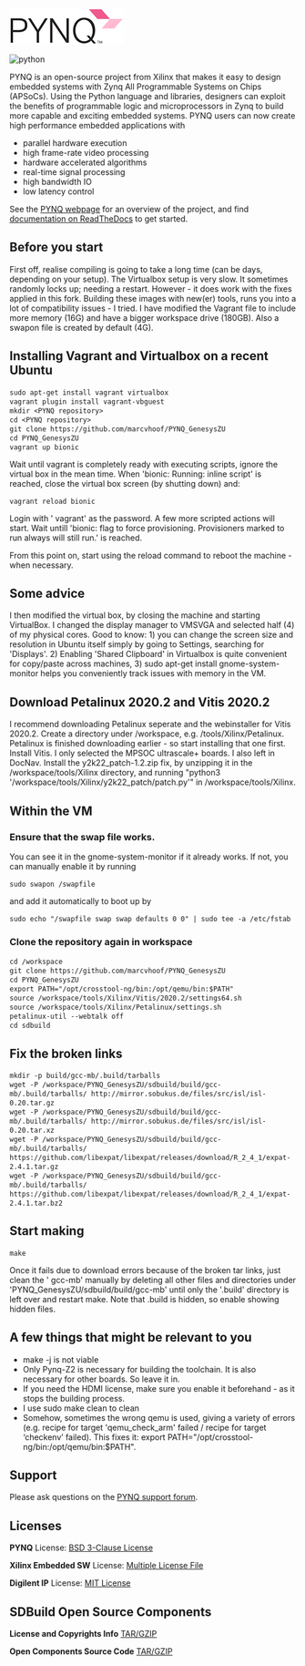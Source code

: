 ![pynq_logo](https://github.com/Xilinx/PYNQ/raw/master/logo.png)

![python](https://github.com/Xilinx/PYNQ/workflows/Python/badge.svg)

PYNQ is an open-source project from Xilinx that makes it easy to design embedded systems with Zynq All Programmable Systems on Chips (APSoCs). Using the Python language and libraries, designers can exploit the benefits of programmable logic and microprocessors in Zynq to build more capable and exciting embedded systems.
PYNQ users can now create high performance embedded applications with
-	parallel hardware execution
-	high frame-rate video processing
-	hardware accelerated algorithms
-	real-time signal processing
-	high bandwidth IO
-	low latency control

See the <a href="http://www.pynq.io/" target="_blank">PYNQ webpage</a> for an overview of the project, and find <a href="http://pynq.readthedocs.io" target="_blank">documentation on ReadTheDocs</a> to get started. 

## Before  you start
First off, realise compiling is going to take a long time (can be days, depending on your setup). The Virtualbox setup is very slow. It sometimes randomly locks up; needing a restart. However - it does work with the fixes applied in this fork. Building these images with new(er) tools, runs you into a lot of compatibility issues - I tried. I have modified the Vagrant file to include more memory (16G) and have a bigger workspace drive (180GB). Also a swapon file is created by default (4G). 

## Installing Vagrant and Virtualbox on a recent Ubuntu
```
sudo apt-get install vagrant virtualbox
vagrant plugin install vagrant-vbguest
mkdir <PYNQ repository>
cd <PYNQ repository>
git clone https://github.com/marcvhoof/PYNQ_GenesysZU
cd PYNQ_GenesysZU
vagrant up bionic
```
Wait until vagrant is completely ready with executing scripts, ignore the virtual box in the mean time. When 'bionic: Running: inline script' is reached, close the virtual box screen (by shutting down) and: 
```
vagrant reload bionic
```
Login with ' vagrant'  as the password. A few more scripted actions will start. Wait untill 'bionic: flag to force provisioning. Provisioners marked to run always will still run.' is reached. 

From this point on, start using the reload command to reboot the machine - when necessary.

## Some advice
I then modified the virtual box, by closing the machine and starting VirtualBox. I changed the display manager to VMSVGA and selected half (4) of my physical cores. Good to know: 1) you can change the screen size and resolution in Ubuntu itself simply by going to Settings, searching for 'Displays'. 2) Enabling 'Shared Clipboard' in Virtualbox is quite convenient for copy/paste across machines, 3) sudo apt-get install gnome-system-monitor helps you conveniently track issues with memory in the VM. 

## Download Petalinux 2020.2 and Vitis 2020.2
I recommend downloading Petalinux seperate and the webinstaller for Vitis 2020.2. Create a directory under /workspace, e.g. /tools/Xilinx/Petalinux. Petalinux is finished downloading earlier - so start installing that one first. Install Vitis. I only selected the MPSOC ultrascale+ boards. I also left in DocNav. Install the y2k22_patch-1.2.zip fix, by unzipping it in the /workspace/tools/Xilinx directory, and running "python3 '/workspace/tools/Xilinx/y2k22_patch/patch.py'" in /workspace/tools/Xilinx.

## Within the VM
### Ensure that the swap file works. 
You can see it in the gnome-system-monitor if it already works. If not, you can manually enable it by running
```
sudo swapon /swapfile 
```
and add it automatically to boot up by 
```
sudo echo "/swapfile swap swap defaults 0 0" | sudo tee -a /etc/fstab
```

### Clone the repository again in workspace
```
cd /workspace
git clone https://github.com/marcvhoof/PYNQ_GenesysZU
cd PYNQ_GenesysZU
export PATH="/opt/crosstool-ng/bin:/opt/qemu/bin:$PATH"
source /workspace/tools/Xilinx/Vitis/2020.2/settings64.sh
source /workspace/tools/Xilinx/Petalinux/settings.sh
petalinux-util --webtalk off
cd sdbuild
```
## Fix the broken links
```
mkdir -p build/gcc-mb/.build/tarballs
wget -P /workspace/PYNQ_GenesysZU/sdbuild/build/gcc-mb/.build/tarballs/ http://mirror.sobukus.de/files/src/isl/isl-0.20.tar.gz
wget -P /workspace/PYNQ_GenesysZU/sdbuild/build/gcc-mb/.build/tarballs/ http://mirror.sobukus.de/files/src/isl/isl-0.20.tar.xz
wget -P /workspace/PYNQ_GenesysZU/sdbuild/build/gcc-mb/.build/tarballs/ https://github.com/libexpat/libexpat/releases/download/R_2_4_1/expat-2.4.1.tar.gz
wget -P /workspace/PYNQ_GenesysZU/sdbuild/build/gcc-mb/.build/tarballs/ https://github.com/libexpat/libexpat/releases/download/R_2_4_1/expat-2.4.1.tar.bz2
```

## Start making
```
make
```
Once it fails due to download errors because of the broken tar links, just clean the ' gcc-mb' manually by deleting all other files and directories under 'PYNQ_GenesysZU/sdbuild/build/gcc-mb' until only the '.build' directory is left over and restart make. Note that .build is hidden, so enable showing hidden files.  

## A few things that might be relevant to you
- make -j is not viable
- Only Pynq-Z2 is necessary for building the toolchain. It is also necessary for other boards. So leave it in. 
- If you need the HDMI license, make sure you enable it beforehand - as it stops the building process.
- I use sudo make clean to clean
- Somehow, sometimes the wrong qemu is used, giving a variety of errors (e.g. recipe for target 'qemu_check_arm' failed / recipe for target ‘checkenv’ failed). This fixes it: export PATH="/opt/crosstool-ng/bin:/opt/qemu/bin:$PATH". 

## Support

Please ask questions on the <a href="https://discuss.pynq.io" target="_blank">PYNQ support forum</a>.

## Licenses

**PYNQ** License: [BSD 3-Clause License](https://github.com/Xilinx/PYNQ/blob/master/LICENSE)

**Xilinx Embedded SW** License: [Multiple License File](https://github.com/Xilinx/embeddedsw/blob/master/license.txt)

**Digilent IP** License: [MIT License](https://github.com/Xilinx/PYNQ/blob/master/THIRD_PARTY_LIC)

## SDBuild Open Source Components

**License and Copyrights Info** [TAR/GZIP](https://bit.ly/pynq_license_2_7)

**Open Components Source Code** [TAR/GZIP](https://bit.ly/pynq_opencomponents_2_7)
